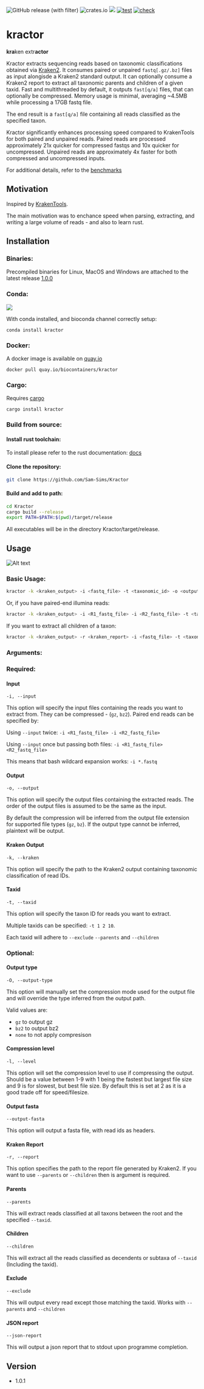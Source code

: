 ![GitHub release (with filter)](https://img.shields.io/github/v/release/sam-sims/Kractor)
![crates.io](https://img.shields.io/crates/v/kractor
)
![](https://anaconda.org/bioconda/kractor/badges/version.svg)
[![test](https://github.com/Sam-Sims/kractor/actions/workflows/test.yaml/badge.svg?branch=main)](https://github.com/Sam-Sims/kractor/actions/workflows/test.yaml)
[![check](https://github.com/Sam-Sims/kractor/actions/workflows/check.yaml/badge.svg?branch=main)](https://github.com/Sam-Sims/kractor/actions/workflows/check.yaml)

# kractor

**kra**ken extr**actor**

Kractor extracts sequencing reads based on taxonomic classifications obtained
via [Kraken2](https://github.com/DerrickWood/kraken2). It consumes paired or unpaired `fastq[.gz/.bz]` files as input
alongisde a Kraken2 standard output. It can optionally consume a Kraken2 report to extract all taxonomic parents and
children of a given taxid. Fast and multithreaded by default, it outputs `fast[q/a]` files, that can optionally be
compressed. Memory usage
is minimal, averaging ~4.5MB while processing a 17GB fastq file.

The end result is a `fast[q/a]` file containing all reads classified as the specified taxon.

Kractor significantly enhances processing speed compared to KrakenTools for both paired and unpaired reads. Paired reads
are processed approximately 21x quicker for compressed fastqs and 10x quicker for uncompressed. Unpaired reads are
approximately 4x faster for both compressed and uncompressed inputs.

For additional details, refer to the [benchmarks](benchmarks/benchmarks.md)

## Motivation

Inspired by [KrakenTools](https://github.com/jenniferlu717/KrakenTools).

The main motivation was to enchance speed when parsing, extracting, and writing a large volume of reads - and also to
learn rust.

## Installation

### Binaries:

Precompiled binaries for Linux, MacOS and Windows are attached to the latest
release [1.0.0](https://github.com/Sam-Sims/kractor/releases/tag/kractor-1.0.0)

### Conda:

![](https://anaconda.org/bioconda/kractor/badges/platforms.svg)


With conda installed, and bioconda channel correctly setup:

```
conda install kractor
```

### Docker:

A docker image is available on [quay.io](https://quay.io/repository/biocontainers/kractor)

```
docker pull quay.io/biocontainers/kractor
```

### Cargo:

Requires [cargo](https://www.rust-lang.org/tools/install)

```
cargo install kractor
```

### Build from source:

#### Install rust toolchain:

To install please refer to the rust documentation: [docs](https://www.rust-lang.org/tools/install)

#### Clone the repository:

```bash
git clone https://github.com/Sam-Sims/Kractor
```

#### Build and add to path:

```bash
cd Kractor
cargo build --release
export PATH=$PATH:$(pwd)/target/release
```

All executables will be in the directory Kractor/target/release.

## Usage

![Alt text](screenshot.png)

### Basic Usage:

```bash
kractor -k <kraken_output> -i <fastq_file> -t <taxonomic_id> -o <output_file> --json-report > kractor_report.json
```

Or, if you have paired-end illumina reads:

```bash
kractor -k <kraken_output> -i <R1_fastq_file> -i <R2_fastq_file> -t <taxonomic_id> -o <R1_output_file> -o <R2_output_file>
```

If you want to extract all children of a taxon:

```bash
kractor -k <kraken_output> -r <kraken_report> -i <fastq_file> -t <taxonomic_id> --children -o <output_file>
```

### Arguments:

### Required:

#### Input

`-i, --input`

This option will specify the input files containing the reads you want to extract from. They can be compressed - (`gz`,
`bz2`). Paired end reads can be specified by:

Using `--input` twice: `-i <R1_fastq_file> -i <R2_fastq_file>`

Using `--input` once but passing both files: `-i <R1_fastq_file> <R2_fastq_file>`

This means that bash wildcard expansion works: `-i *.fastq`

#### Output

`-o, --output`

This option will specify the output files containing the extracted reads. The order of the output files is assumed to be
the same as the input.

By default the compression will be inferred from the output file extension for supported file types (`gz`, `bz`). If the
output type cannot be inferred, plaintext will be output.

#### Kraken Output

`-k, --kraken`

This option will specify the path to the Kraken2 output containing taxonomic classification of read IDs.

#### Taxid

`-t, --taxid`

This option will specify the taxon ID for reads you want to extract. 

Multiple taxids can be specified:
`-t 1 2 10`.

Each taxid will adhere to `--exclude` `--parents` and `--children`

### Optional:

#### Output type

`-O, --output-type`

This option will manually set the compression mode used for the output file and will override the type inferred from the
output path.

Valid values are:

- `gz` to output gz
- `bz2` to output bz2
- `none` to not apply compresison

#### Compression level

`-l, --level`

This option will set the compression level to use if compressing the output. Should be a value between 1-9 with 1 being
the fastest but largest file size and 9 is for slowest, but best file size. By default this is set at 2 as it is a good
trade off for speed/filesize.

#### Output fasta

`--output-fasta`

This option will output a fasta file, with read ids as headers.

#### Kraken Report

`-r, --report`

This option specifies the path to the report file generated by Kraken2. If you want to use `--parents` or `--children`
then is argument is required.

#### Parents

`--parents`

This will extract reads classified at all taxons between the root and the specified `--taxid`.

#### Children

`--children`

This will extract all the reads classified as decendents or subtaxa of `--taxid` (Including the taxid).

#### Exclude

`--exclude`

This will output every read except those matching the taxid. Works with `--parents` and `--children`

#### JSON report

`--json-report`

This will output a json report that to stdout upon programme completion.

## Version

- 1.0.1
